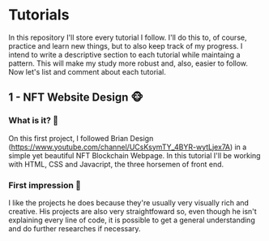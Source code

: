 # Tutorials
In this repository I'll store every tutorial I follow. I'll do this to, of course, practice and learn new things, but to also keep track of my progress.
I intend to write a descriptive section to each tutorial while maintaing a pattern. This will make my study more robust and, also, easier to follow.
Now let's list and comment about each tutorial.

## 1 - NFT  Website Design 🐵

### What is it? 🤔

On this first project, I followed Brian Design (https://www.youtube.com/channel/UCsKsymTY_4BYR-wytLjex7A) in a simple yet beautiful NFT Blockchain Webpage. In this tutorial I'll be working with HTML, CSS and Javacript, the three horsemen of front end.

### First impression 👀

I like the projects he does because they're usually very visually rich and creative. His projects are also very straightfoward so, even though he isn't explaining every line of code, it is possible to get a general understanding and do further researches if necessary.
